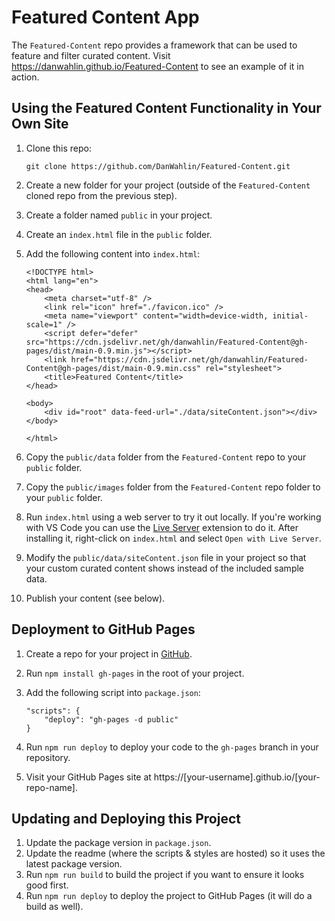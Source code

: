 # Featured Content App

The `Featured-Content` repo provides a framework that can be used to feature and filter curated content. Visit <a href="https://danwahlin.github.io/Featured-Content/" target="_blank" rel="noopener noreferrer">https://danwahlin.github.io/Featured-Content</a> to see an example of it in action.

## Using the Featured Content Functionality in Your Own Site

1. Clone this repo:

    ```
    git clone https://github.com/DanWahlin/Featured-Content.git
    ```

1. Create a new folder for your project (outside of the `Featured-Content` cloned repo from the previous step).

1. Create a folder named `public` in your project.

1. Create an `index.html` file in the `public` folder.

1. Add the following content into `index.html`:

    ```
    <!DOCTYPE html>
    <html lang="en">
    <head>
        <meta charset="utf-8" />
        <link rel="icon" href="./favicon.ico" />
        <meta name="viewport" content="width=device-width, initial-scale=1" />
        <script defer="defer" src="https://cdn.jsdelivr.net/gh/danwahlin/Featured-Content@gh-pages/dist/main-0.9.min.js"></script>
        <link href="https://cdn.jsdelivr.net/gh/danwahlin/Featured-Content@gh-pages/dist/main-0.9.min.css" rel="stylesheet">
        <title>Featured Content</title>
    </head>

    <body>
        <div id="root" data-feed-url="./data/siteContent.json"></div>
    </body>

    </html>
    ```

1. Copy the `public/data` folder from the `Featured-Content` repo to your `public` folder.

1. Copy the `public/images` folder from the `Featured-Content` repo folder to your `public` folder.

1. Run `index.html` using a web server to try it out locally. If you're working with VS Code you can use the [Live Server](https://marketplace.visualstudio.com/items?itemName=ritwickdey.LiveServer) extension to do it. After installing it, right-click on `index.html` and select `Open with Live Server`.

1. Modify the `public/data/siteContent.json` file in your project so that your custom curated content shows instead of the included sample data.

1. Publish your content (see below).

## Deployment to GitHub Pages

1. Create a repo for your project in [GitHub](https://docs.github.com/en/get-started/importing-your-projects-to-github/importing-source-code-to-github/adding-locally-hosted-code-to-github).

1. Run `npm install gh-pages` in the root of your project.

1. Add the following script into `package.json`:

    ```
    "scripts": {
        "deploy": "gh-pages -d public"
    }
    ```

1. Run `npm run deploy` to deploy your code to the `gh-pages` branch in your repository.

1. Visit your GitHub Pages site at https://[your-username].github.io/[your-repo-name].

## Updating and Deploying this Project

1. Update the package version in `package.json`.
1. Update the readme (where the scripts & styles are hosted) so it uses the latest package version.
1. Run `npm run build` to build the project if you want to ensure it looks good first.
1. Run `npm run deploy` to deploy the project to GitHub Pages (it will do a build as well).
